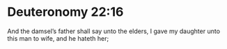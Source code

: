 # Deuteronomy 22:16

And the damsel’s father shall say unto the elders, I gave my daughter unto this man to wife, and he hateth her;